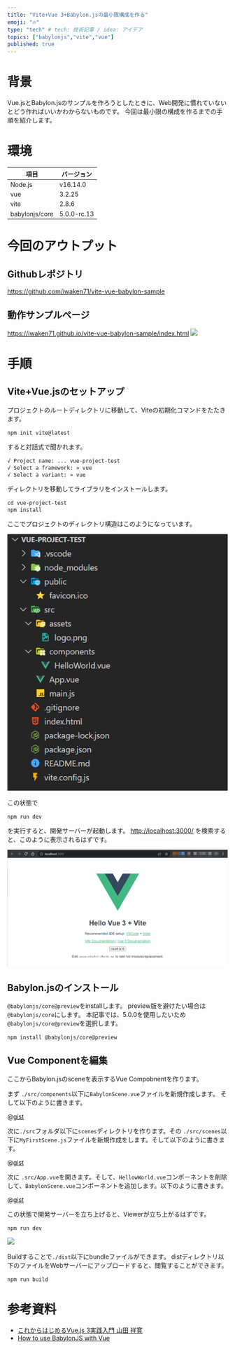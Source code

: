 ```yaml
---
title: "Vite+Vue 3+Babylon.jsの最小限構成を作る"
emoji: "🔥"
type: "tech" # tech: 技術記事 / idea: アイデア
topics: ["babylonjs","vite","vue"]
published: true
---
```


# 背景

Vue.jsとBabylon.jsのサンプルを作ろうとしたときに、Web開発に慣れていないとどう作ればいいかわからないものです。
今回は最小限の構成を作るまでの手順を紹介します。

# 環境

|項目|バージョン|
|---|---|
|Node.js|v16.14.0|
|vue|3.2.25|
|vite|2.8.6|
|babylonjs/core|5.0.0-rc.13|

# 今回のアウトプット

## Githubレポジトリ
https://github.com/iwaken71/vite-vue-babylon-sample

## 動作サンプルページ
<https://iwaken71.github.io/vite-vue-babylon-sample/index.html>
![](https://user-images.githubusercontent.com/10010842/160681620-48de6906-3734-4ae9-98e2-ede6fa57c647.gif)

# 手順

## Vite+Vue.jsのセットアップ

プロジェクトのルートディレクトリに移動して、Viteの初期化コマンドをたたきます。
```
npm init vite@latest
```

すると対話式で聞かれます。

```
√ Project name: ... vue-project-test
√ Select a framework: » vue
√ Select a variant: » vue
```

ディレクトリを移動してライブラリをインストールします。

```
cd vue-project-test
npm install
```

ここでプロジェクトのディレクトリ構造はこのようになっています。

![](/images/babylon/2022-03-30-04-07-07.png)

この状態で

```
npm run dev
```
を実行すると、開発サーバーが起動します。
<http://localhost:3000/>
を検索すると、このように表示されるはずです。

![](/images/babylon/2022-03-30-04-11-27.png)

## Babylon.jsのインストール

`@babylonjs/core@preview`をinstallします。
preview版を避けたい場合は`@babylonjs/core`にします。
本記事では、5.0.0を使用したいため`@babylonjs/core@preview`を選択します。

```
npm install @babylonjs/core@preview
```

## Vue Componentを編集

ここからBabylon.jsのsceneを表示するVue Compobnentを作ります。

まず `./src/components`以下に`BabylonScene.vue`ファイルを新規作成します。
そして以下のように書きます。

@[gist](https://gist.github.com/iwaken71/0d6b42f2aa877fe04350261b01afc825)

次に`./src`フォルダ以下に`scenes`ディレクトリを作ります。その
`./src/scenes`以下に`MyFirstScene.js`ファイルを新規作成をします。そして以下のように書きます。

@[gist](https://gist.github.com/iwaken71/fa18b81ca5208bc0c8c01e0998036bb7)

次に `.src/App.vue`を開きます。そして、`HellowWorld.vue`コンポーネントを削除して、`BabylonScene.vue`コンポーネントを追加します。以下のように書きます。

@[gist](https://gist.github.com/iwaken71/bf27c3e7a487a9ea1347c07019348030)

この状態で開発サーバーを立ち上げると、Viewerが立ち上がるはずです。

```
npm run dev
```

![](https://user-images.githubusercontent.com/10010842/160681620-48de6906-3734-4ae9-98e2-ede6fa57c647.gif)

Buildすることで`./dist`以下にbundleファイルができます。
distディレクトリ以下のファイルをWebサーバーにアップロードすると、閲覧することができます。

```
npm run build
```

# 参考資料


- [これからはじめるVue.js 3実践入門   山田 祥寛](https://www.amazon.co.jp/dp/B09RSPR453/ref=cm_sw_r_tw_dp_H0FD2GM8J1SZKAARFNM2)
- [How to use BabylonJS with Vue](https://doc.babylonjs.com/extensions/Babylon.js+ExternalLibraries/BabylonJS_and_Vue/BabylonJS_and_Vue_1)
